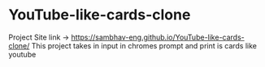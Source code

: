 # YouTube-like-cards-clone
Project Site link -> https://sambhav-eng.github.io/YouTube-like-cards-clone/
This project takes in input in chromes prompt and print is cards like youtube
